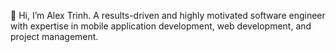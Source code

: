 👋 Hi, I’m Alex Trinh. A results-driven and highly motivated software engineer with expertise in mobile application development, web development, and project management.


<!---
HTrinh43/HTrinh43 is a ✨ special ✨ repository because its `README.md` (this file) appears on your GitHub profile.
You can click the Preview link to take a look at your changes.
--->
